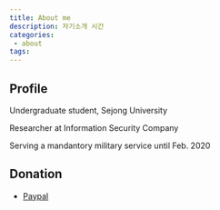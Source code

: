```yaml
---
title: About me
description: 자기소개 시간
categories:
 - about
tags:
---
```


## Profile

Undergraduate student, Sejong University

Researcher at Information Security Company

Serving a mandantory military service until Feb. 2020


## Donation

* [Paypal](https://paypal.me/bunseokbot)

